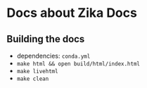 # Docs about Zika Docs


## Building the docs

* dependencies: `conda.yml`
* `make html && open build/html/index.html`
* `make livehtml`
* `make clean`

